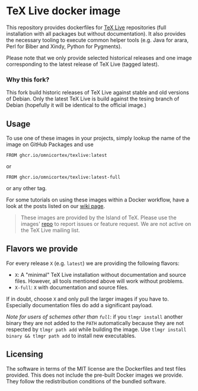 # TeX Live docker image

This repository provides dockerfiles for [TeX Live](http://tug.org/texlive/)
repositories (full installation with all packages but without documentation).
It also provides the necessary tooling to execute common helper tools (e.g.
Java for arara, Perl for Biber and Xindy, Python for Pygments).

Please note that we only provide selected historical releases and one image
corresponding to the latest release of TeX Live (tagged latest).

### Why this fork?

This fork build historic releases of TeX Live against stable and old versions of Debian.  Only the latest TeX Live is build against the tesing branch of Debian (hopefully it will be identical to the official image.)

## Usage

To use one of these images in your projects, simply lookup the name of the
image on GitHub Packages and use

    FROM ghcr.io/omnicortex/texlive:latest

or 

    FROM ghcr.io/omnicortex/texlive:latest-full

or any other tag.

For some tutorials on using these images within a Docker workflow, have a look
at the posts listed on our [wiki page](https://gitlab.com/islandoftex/images/texlive/-/wikis/home).

> These images are provided by the Island of TeX. Please use the images'
> [repo](https://gitlab.com/islandoftex/images/texlive) to report issues or
> feature request. We are not active on the TeX Live mailing list.

## Flavors we provide

For every release `X` (e.g. `latest`) we are providing the following flavors:

* `X`: A "minimal" TeX Live installation without documentation and source
  files. However, all tools mentioned above will work without problems.
* `X-full`: `X` with documentation and source files.

If in doubt, choose `X` and only pull the larger images if you have to.
Especially documentation files do add a significant payload.


*Note for users of schemes other than `full`*: if you `tlmgr install` another
binary they are not added to the `PATH` automatically because they are not
respected by `tlmgr path add` while building the image. Use `tlmgr install
binary && tlmgr path add` to install new executables.


## Licensing

The software in terms of the MIT license are the Dockerfiles and test files
provided. This does not include the pre-built Docker images we provide. They
follow the redistribution conditions of the bundled software.
